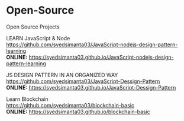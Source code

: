 # Open-Source
Open Source Projects

LEARN JavaScript & Node <br/>
https://github.com/syedsimanta03/JavaScript-nodejs-design-pattern-learning <br/>
**ONLINE:** https://syedsimanta03.github.io/JavaScript-nodejs-design-pattern-learning <br/>

JS DESIGN PATTERN IN AN ORGANIZED WAY <br/>
https://github.com/syedsimanta03/JavaScript-Dessign-Pattern <br/>
**ONLINE:** https://syedsimanta03.github.io/JavaScript-Dessign-Pattern <br/>

Learn Blockchain <br/>
https://github.com/syedsimanta03/blockchain-basic <br/>
**ONLINE:** https://syedsimanta03.github.io/blockchain-basic <br/>
